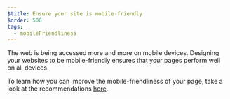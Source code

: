 ```yaml
---
$title: Ensure your site is mobile-friendly
$order: 500
tags:
  - mobileFriendliness
---
```


The web is being accessed more and
more on mobile devices. Designing your websites to be mobile-friendly ensures
that your pages perform well on all devices.

To learn how you can improve the
mobile-friendliness of your page, take a look at the recommendations
[here](https://developers.google.com/search/mobile-sites).
